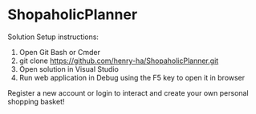 # ShopaholicPlanner
Solution Setup instructions:
1. Open Git Bash or Cmder
2. git clone https://github.com/henry-ha/ShopaholicPlanner.git
3. Open solution in Visual Studio
4. Run web application in Debug using the F5 key to open it in browser

Register a new account or login to interact and create your own personal shopping basket!
